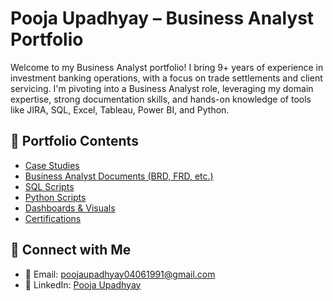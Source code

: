# Pooja Upadhyay – Business Analyst Portfolio

Welcome to my Business Analyst portfolio! I bring 9+ years of experience in investment banking operations, with a focus on trade settlements and client servicing. I'm pivoting into a Business Analyst role, leveraging my domain expertise, strong documentation skills, and hands-on knowledge of tools like JIRA, SQL, Excel, Tableau, Power BI, and Python.

## 📂 Portfolio Contents

- [Case Studies](/Case_Studies/)
- [Business Analyst Documents (BRD, FRD, etc.)](/Documents/)
- [SQL Scripts](/SQL_Projects/)
- [Python Scripts](/Python_Scripts/)
- [Dashboards & Visuals](/Dashboards/)
- [Certifications](/Certifications/)

## 🔗 Connect with Me

- 📧 Email: poojaupadhyay04061991@gmail.com
- 🔗 LinkedIn: [Pooja Upadhyay](https://linkedin.com/in/pooja-upadhyay-a781a0109)
